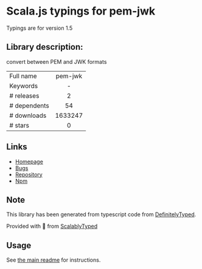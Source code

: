 
# Scala.js typings for pem-jwk

Typings are for version 1.5

## Library description:
convert between PEM and JWK formats

|                    |                 |
| ------------------ | :-------------: |
| Full name          | pem-jwk |
| Keywords           | - |
| # releases         | 2 |
| # dependents       | 54 |
| # downloads        | 1633247 |
| # stars            | 0 |

## Links
- [Homepage](https://github.com/dannycoates/pem-jwk)
- [Bugs](https://github.com/dannycoates/pem-jwk/issues)
- [Repository](https://github.com/dannycoates/pem-jwk)
- [Npm](https://www.npmjs.com/package/pem-jwk)
    


## Note
This library has been generated from typescript code from [DefinitelyTyped](https://definitelytyped.org).

Provided with :purple_heart: from [ScalablyTyped](https://github.com/oyvindberg/ScalablyTyped)

## Usage
See [the main readme](../../readme.md) for instructions.


